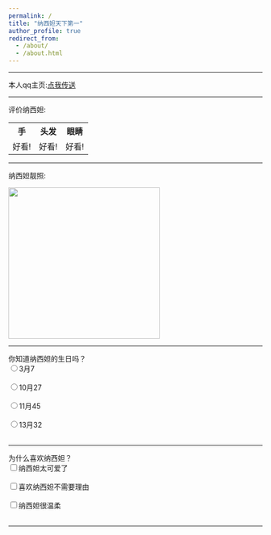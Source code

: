 ```yaml
---
permalink: /
title: "纳西妲天下第一"
author_profile: true
redirect_from: 
  - /about/
  - /about.html
---
```

<html>
  
  <head>
<link rel="stylesheet" href="/assets/css/style.css">
  </head>
  
  <body>
<hr>
<p>本人qq主页:<a 
href ="https://qm.qq.com/q/QEjb2t4e6A"
targer ="_blank">点我传送
</a></p>
<hr>
<p>评价纳西妲:</p>
<table>   
    <tr>
        <th>手</th>
        <th>头发</th>
        <th>眼睛</th>
    </tr>
    <tr>
        <td>好看!</td>
        <td>好看!</td>
        <td>好看!</td>
    </tr>
</table>
<hr>
<p>纳西妲靓照:</p>
<img src="https://i.postimg.cc/Y9v6kLK9/nxd.png"
height ="300">
<hr>
<form>
    <label>你知道纳西妲的生日吗？</label><br>
    <input type="radio" name="one">3月7<br><br>
    <input type="radio" name="one">10月27<br><br>
    <input type="radio" name="one">11月45<br><br>
    <input type="radio" name="one">13月32<br><br>
</form>
<hr>
<form>
  <label>为什么喜欢纳西妲？</label><br>
  <input type="checkbox" name="cause">纳西妲太可爱了<br><br>
  <input type="checkbox" name="cause">喜欢纳西妲不需要理由<br><br>
  <input type="checkbox" name="cause">纳西妲很温柔<br><br>
</form>
<hr>
  </body>
</html>
